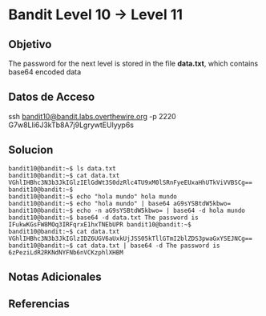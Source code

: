 # Bandit Level 10 → Level 11

## Objetivo
The password for the next level is stored in the file **data.txt**, which contains base64 encoded data

## Datos de Acceso
ssh bandit10@bandit.labs.overthewire.org -p 2220
G7w8LIi6J3kTb8A7j9LgrywtEUlyyp6s

## Solucion
```Shell
bandit10@bandit:~$ ls data.txt 
bandit10@bandit:~$ cat data.txt VGhlIHBhc3N3b3JkIGlzIElGdWt3S0dzRlc4TU9xM0lSRnFyeEUxaHhUTkViVVBSCg== 
bandit10@bandit:~$ 
bandit10@bandit:~$ echo "hola mundo" hola mundo 
bandit10@bandit:~$ echo "hola mundo" | base64 aG9sYSBtdW5kbwo= 
bandit10@bandit:~$ echo -n aG9sYSBtdW5kbwo= | base64 -d hola mundo 
bandit10@bandit:~$ base64 -d data.txt The password is IFukwKGsFW8MOq3IRFqrxE1hxTNEbUPR bandit10@bandit:~$ 
bandit10@bandit:~$ cat data.txt VGhlIHBhc3N3b3JkIGlzIDZ6UGV6aUxkUjJSS05kTllGTmI2blZDS3pwaGxYSEJNCg== 
bandit10@bandit:~$ cat data.txt | base64 -d The password is 6zPeziLdR2RKNdNYFNb6nVCKzphlXHBM
```

## Notas Adicionales

## Referencias